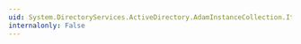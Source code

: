 ```yaml
---
uid: System.DirectoryServices.ActiveDirectory.AdamInstanceCollection.Item(System.Int32)
internalonly: False
---
```

